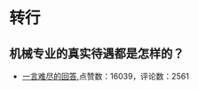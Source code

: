# 转行
## 机械专业的真实待遇都是怎样的？
- [一言难尽的回答](https://www.zhihu.com/question/309272368/answer/580018125),点赞数：16039，评论数：2561
